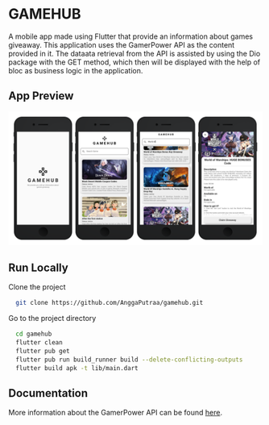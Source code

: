 
# GAMEHUB

A mobile app made using Flutter that provide an information about games giveaway. 
This application uses the GamerPower API as the content provided in it. The dataata retrieval 
from the API is assisted by using the Dio package with the GET method, which then will be 
displayed with the help of bloc as business logic in the application.

## App Preview

![App Screenshot](assets/images/gamehub_preview.png)


## Run Locally

Clone the project

```bash
  git clone https://github.com/AnggaPutraa/gamehub.git
```

Go to the project directory

```bash
  cd gamehub
  flutter clean
  flutter pub get
  flutter pub run build_runner build --delete-conflicting-outputs
  flutter build apk -t lib/main.dart
```


## Documentation

More information about the GamerPower API can be found [here](https://www.gamerpower.com/api-read).

